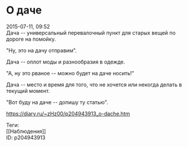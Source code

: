 О даче
=======

   
 2015-07-11, 09:52   
  Дача -- универсальный перевалочный пункт для старых вещей по дороге на помойку.   
   
 "Ну, это на дачу отправим".   
   
 Дача -- оплот моды и разнообразия в одежде.   
   
 "А, ну это рваное -- можно будет на даче носить!"   
   
 Дача -- место и время для того, что не хочется или некогда делать в текущий момент.   
   
 "Вот буду на даче -- допишу ту статью".   
    
 <https://diary.ru/~zHz00/p204943913_o-dache.htm>   
   
 Теги:   
 [[Наблюдения]]   
 ID: p204943913